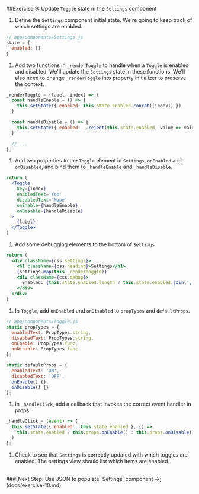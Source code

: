 ##Exercise 9: Update `Toggle` state in the `Settings` component
1. Define the `Settings` component initial state. We're going to keep track of which settings are enabled.
  ```jsx
  // app/components/Settings.js
  state = {
    enabled: []
  }
```

1. Add two functions in `_renderToggle` to handle when a `Toggle` is enabled and disabled.
We'll update the `Settings` state in these functions. We'll also need to change `_renderToggle` into
property initializer to preserve the context.
  ```jsx
  _renderToggle = (label, index) => {
    const handleEnable = () => {
      this.setState({ enabled: this.state.enabled.concat([index]) })
    }

    const handleDisable = () => {
      this.setState({ enabled: _.reject(this.state.enabled, value => value === index) })
    }

    // ...
  };
  ```

1. Add two properties to the `Toggle` element in `Settings`, `onEnabled` and `onDisabled`,
and bind them to `_handleEnable` and `_handleDisable`.
  ```jsx
  return (
    <Toggle
      key={index}
      enabledText='Yep'
      disabledText='Nope'
      onEnable={handleEnable}
      onDisable={handleDisable}
    >
      {label}
    </Toggle>
  )
  ```

1. Add some debugging elements to the bottom of `Settings`.
  ```jsx
  return (
    <div className={css.settings}>
      <h1 className={css.heading}>Settings</h1>
      {settings.map(this._renderToggle)}
      <div className={css.debug}>
        Enabled: {this.state.enabled.length ? this.state.enabled.join(', ') : 'None'}
      </div>
    </div>
  )
  ```

1. In `Toggle`, add `onEnabled` and `onDisabled` to `propTypes` and `defaultProps`.
  ```jsx
  // app/components/Toggle.js
  static propTypes = {
    enabledText: PropTypes.string,
    disabledText: PropTypes.string,
    onEnable: PropTypes.func,
    onDisable: PropTypes.func
  };

  static defaultProps = {
    enabledText: 'ON',
    disabledText: 'OFF',
    onEnable() {},
    onDisable() {}
  };
  ```

1. In `_handleClick`, add a callback that invokes the correct event handler in props.
  ```jsx
  _handleClick = (event) => {
    this.setState({ enabled: !this.state.enabled }, () =>
      this.state.enabled ? this.props.onEnable() : this.props.onDisable()
    )
  };
  ```

1. Check to see that `Settings` is correctly updated with which toggles are enabled.
The settings view should list which items are enabled.


<br>
###[Next Step: Use JSON to populate `Settings` component &rarr;](docs/exercise-10.md)
